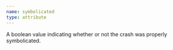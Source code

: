 ```yaml
---
name: symbolicated
type: attribute
---
```


A boolean value indicating whether or not the crash was properly symbolicated.
